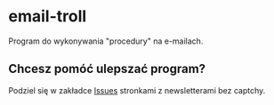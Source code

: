 # email-troll
Program do wykonywania "procedury" na e-mailach.

## Chcesz pomóć ulepszać program?
Podziel się w zakładce [Issues](https://github.com/Bawialnia/email-troll) stronkami z newsletterami bez captchy.
